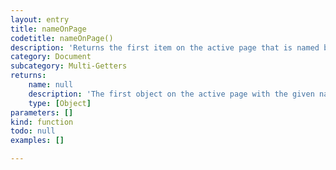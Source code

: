 ```yaml
---
layout: entry
title: nameOnPage
codetitle: nameOnPage()
description: 'Returns the first item on the active page that is named by the given name in the Layers pane (Window -> Layer).'
category: Document
subcategory: Multi-Getters
returns:
    name: null
    description: 'The first object on the active page with the given name.'
    type: [Object]
parameters: []
kind: function
todo: null
examples: []

---
```

